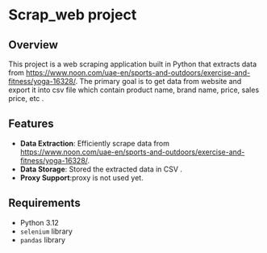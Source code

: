 # Scrap_web project

## Overview

This project is a web scraping application built in Python that extracts data from https://www.noon.com/uae-en/sports-and-outdoors/exercise-and-fitness/yoga-16328/. The primary goal is to get data from website and export it into csv file which contain product name, brand name, price, sales price, etc .

## Features

- **Data Extraction**: Efficiently scrape data from https://www.noon.com/uae-en/sports-and-outdoors/exercise-and-fitness/yoga-16328/.
- **Data Storage**: Stored the extracted data in CSV .
- **Proxy Support**:proxy is not used yet.

## Requirements

- Python 3.12
- `selenium` library 
- `pandas` library



